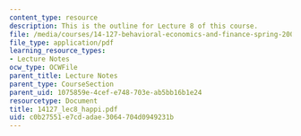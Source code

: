 ```yaml
---
content_type: resource
description: This is the outline for Lecture 8 of this course.
file: /media/courses/14-127-behavioral-economics-and-finance-spring-2004/c0b27551e7cdadae3064704d0949231b_14127_lec8_happi.pdf
file_type: application/pdf
learning_resource_types:
- Lecture Notes
ocw_type: OCWFile
parent_title: Lecture Notes
parent_type: CourseSection
parent_uid: 1075859e-4cef-e748-703e-ab5bb16b1e24
resourcetype: Document
title: 14127_lec8_happi.pdf
uid: c0b27551-e7cd-adae-3064-704d0949231b
---
```

